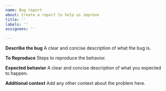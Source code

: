 ```yaml
---
name: Bug report
about: Create a report to help us improve
title: ''
labels: ''
assignees: ''

---
```


<!-- This is given as guidelines. Feel free to remove or add sections to fit your specific issue. But please keep in mind that the more informations we have the easier it will be to fix the issue! -->

**Describe the bug**
A clear and concise description of what the bug is.

**To Reproduce**
Steps to reproduce the behavior.

**Expected behavior**
A clear and concise description of what you expected to happen.

**Additional context**
Add any other context about the problem here.

